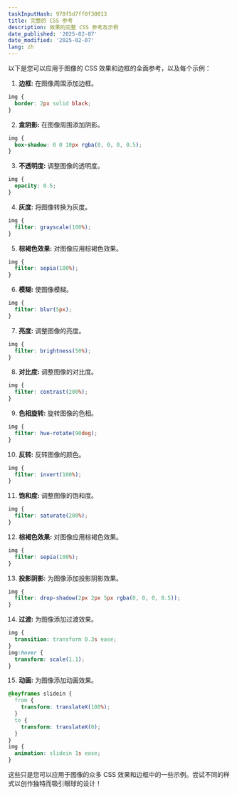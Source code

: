 ```yaml
---
taskInputHash: 978f5d7ff0f30013
title: 完整的 CSS 参考
description: 效果的完整 CSS 参考及示例
date_published: '2025-02-07'
date_modified: '2025-02-07'
lang: zh
---
```

以下是您可以应用于图像的 CSS 效果和边框的全面参考，以及每个示例：

1. **边框:** 在图像周围添加边框。

```css
img {
  border: 2px solid black;
}
```

2. **盒阴影:** 在图像周围添加阴影。

```css
img {
  box-shadow: 0 0 10px rgba(0, 0, 0, 0.5);
}
```

3. **不透明度:** 调整图像的透明度。

```css
img {
  opacity: 0.5;
}
```

4. **灰度:** 将图像转换为灰度。

```css
img {
  filter: grayscale(100%);
}
```

5. **棕褐色效果:** 对图像应用棕褐色效果。

```css
img {
  filter: sepia(100%);
}
```

6. **模糊:** 使图像模糊。

```css
img {
  filter: blur(5px);
}
```

7. **亮度:** 调整图像的亮度。

```css
img {
  filter: brightness(50%);
}
```

8. **对比度:** 调整图像的对比度。

```css
img {
  filter: contrast(200%);
}
```

9. **色相旋转:** 旋转图像的色相。

```css
img {
  filter: hue-rotate(90deg);
}
```

10. **反转:** 反转图像的颜色。

```css
img {
  filter: invert(100%);
}
```

11. **饱和度:** 调整图像的饱和度。

```css
img {
  filter: saturate(200%);
}
```

12. **棕褐色效果:** 对图像应用棕褐色效果。

```css
img {
  filter: sepia(100%);
}
```

13. **投影阴影:** 为图像添加投影阴影效果。

```css
img {
  filter: drop-shadow(2px 2px 5px rgba(0, 0, 0, 0.5));
}
```

14. **过渡:** 为图像添加过渡效果。

```css
img {
  transition: transform 0.3s ease;
}
img:hover {
  transform: scale(1.1);
}
```

15. **动画:** 为图像添加动画效果。

```css
@keyframes slidein {
  from {
    transform: translateX(100%);
  }
  to {
    transform: translateX(0);
  }
}
img {
  animation: slidein 1s ease;
}
```

这些只是您可以应用于图像的众多 CSS 效果和边框中的一些示例。尝试不同的样式以创作独特而吸引眼球的设计！

